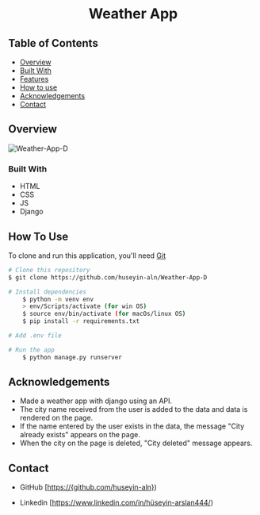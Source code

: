 <h1 align="center">Weather App</h1>


<!-- TABLE OF CONTENTS -->

## Table of Contents

- [Overview](#overview)
- [Built With](#built-with)
- [Features](#features)
- [How to use](#how-to-use)
- [Acknowledgements](#acknowledgements)
- [Contact](#contact)

<!-- OVERVIEW -->

## Overview

![Weather-App-D](https://user-images.githubusercontent.com/101873227/190000345-9661fb27-86ba-4123-8718-d9d69371a11d.gif)


### Built With



- HTML
- CSS
- JS
- Django

## How To Use

To clone and run this application, you'll need [Git](https://git-scm.com) 
```bash
# Clone this repository
$ git clone https://github.com/huseyin-aln/Weather-App-D

# Install dependencies
    $ python -m venv env
    > env/Scripts/activate (for win OS)
    $ source env/bin/activate (for macOs/linux OS)
    $ pip install -r requirements.txt

# Add .env file

# Run the app
    $ python manage.py runserver
```

## Acknowledgements
- Made a weather app with django using an API. 
- The city name received from the user is added to the data and data is rendered on the page. 
- If the name entered by the user exists in the data, the message "City already exists" appears on the page. 
- When the city on the page is deleted, "City deleted" message appears.

## Contact


- GitHub [[https://{github.com/huseyin-aln}](https://github.com/huseyin-aln))

- Linkedin [https://www.linkedin.com/in/hüseyin-arslan444/)


